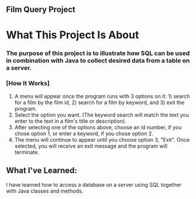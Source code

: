 ## Film Query Project

# What This Project Is About
### The purpose of this project is to illustrate how SQL can be used in combination with Java to collect desired data from a table on a server.

### [How It Works]
1. A menu will appear once the program runs with 3 options on it: 1) search for a film by the film id, 2) search for a film by keyword, and 3) exit the program.
2. Select the option you want. (The keyword search will match the text you enter to the text in a film's title or description).
2. After selecting one of the options above, choose an id number, if you chose option 1, or enter a keyword, if you chose option 2.
3. The menu will continue to appear until you choose option 3, "Exit". Once selected, you will receive an exit message and the program will terminate.

## What I've Learned:
I have learned how to access a database on a server using SQL together with Java classes and methods.
